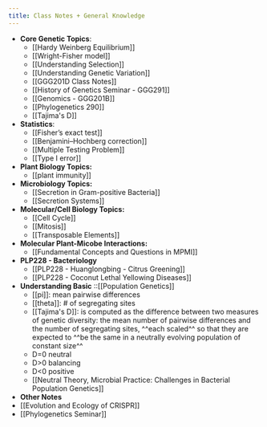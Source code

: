 ```yaml
---
title: Class Notes + General Knowledge
---
```


- **Core Genetic Topics**:
	- [[Hardy Weinberg Equilibrium]]
	- [[Wright-Fisher model]]
	- [[Understanding Selection]]
	- [[Understanding Genetic Variation]]
	- [[GGG201D Class Notes]]
	- [[History of Genetics Seminar - GGG291]]
	- [[Genomics - GGG201B]]
	- [[Phylogenetics 290]]
	- [[Tajima's D]]
- **Statistics**:
	- [[Fisher’s exact test]]
	- [[Benjamini–Hochberg correction]]
	- [[Multiple Testing Problem]]
	- [[Type I error]]
- **Plant Biology Topics:**
	- [[plant immunity]]
- **Microbiology Topics:**
	- [[Secretion in Gram-positive Bacteria]]
	- [[Secretion Systems]]
- **Molecular/Cell Biology Topics:**
	- [[Cell Cycle]]
	- [[Mitosis]]
	- [[Transposable Elements]]
- **Molecular Plant-Micobe Interactions:**
	- [[Fundamental Concepts and Questions in MPMI]]
- **PLP228 - Bacteriology**
	- [[PLP228 - Huanglongbing - Citrus Greening]]
	- [[PLP228 - Coconut Lethal Yellowing Diseases]]
-
  **Understanding Basic** ::[[Population Genetics]]
	- [[pi]]: mean pairwise differences
	- [[theta]]: # of segregating sites
	- [[Tajima's D]]: is computed as the difference between two measures of genetic diversity: the mean number of pairwise differences and the number of segregating sites, ^^each scaled^^ so that they are expected to ^^be the same in a neutrally evolving population of constant size^^
	- D=0 neutral
	- D>0 balancing
	- D<0 positive
	- [[Neutral Theory, Microbial Practice: Challenges in Bacterial Population Genetics]]
- **Other Notes**
- [[Evolution and Ecology of CRISPR]]
- [[Phylogenetics Seminar]]